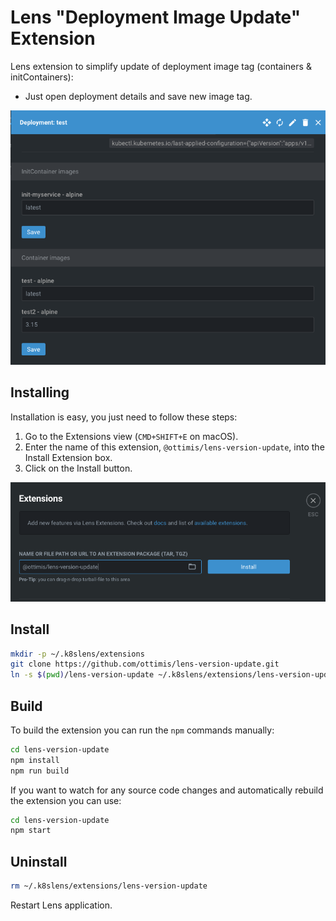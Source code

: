 # Lens "Deployment Image Update" Extension

Lens extension to simplify update of deployment image tag (containers & initContainers):

* Just open deployment details and save new image tag.

![Image details in deployment overview](imgs/tag.png)

## Installing

Installation is easy, you just need to follow these steps:

1. Go to the Extensions view (`CMD+SHIFT+E` on macOS).
2. Enter the name of this extension, `@ottimis/lens-version-update`, into the Install Extension box.
3. Click on the Install button.

![Extension UI](./imgs/install.png)

## Install

```sh
mkdir -p ~/.k8slens/extensions
git clone https://github.com/ottimis/lens-version-update.git
ln -s $(pwd)/lens-version-update ~/.k8slens/extensions/lens-version-update
```

## Build

To build the extension you can run the `npm` commands manually:

```sh
cd lens-version-update
npm install
npm run build
```

If you want to watch for any source code changes and automatically rebuild the extension you can use:

```sh
cd lens-version-update
npm start
```

## Uninstall

```sh
rm ~/.k8slens/extensions/lens-version-update
```

Restart Lens application.
